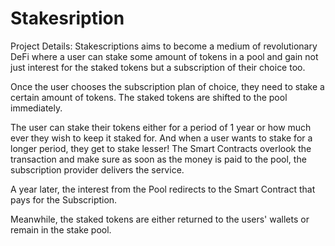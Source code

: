 # Stakesription

Project Details: Stakescriptions aims to become a medium of revolutionary DeFi where a user can stake some amount of tokens in a pool and gain not just interest for the staked tokens but a subscription of their choice too.

Once the user chooses the subscription plan of choice, they need to stake a certain amount of tokens. The staked tokens are shifted to the pool immediately.

The user can stake their tokens either for a period of 1 year or how much ever they wish to keep it staked for. And when a user wants to stake for a longer period, they get to stake lesser!
The Smart Contracts overlook the transaction and make sure as soon as the money is paid to the pool, the subscription provider delivers the service.

A year later, the interest from the Pool redirects to the Smart Contract that pays for the Subscription.

Meanwhile, the staked tokens are either returned to the users' wallets or remain in the stake pool.
